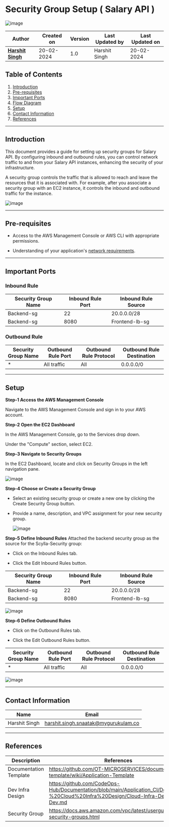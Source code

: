 # Security Group Setup ( Salary API )
![image](https://github.com/CodeOps-Hub/Documentation/assets/156056444/a3b73bcf-492f-47ca-9308-4d23101e45fd)

| Author                                                           | Created on  | Version    | Last Updated by | Last Updated on |
| ---------------------------------------------------------------- | ----------- | ---------- | --------------- | --------------- |
| **[Harshit Singh](https://github.com/Panu-S-Harshit-Ninja-07)**  | 20-02-2024  | 1.0        | Harshit Singh   | 20-02-2024      |


## Table  of Contents

1. [Introduction](#Introduction)
2. [Pre-requisites](#Pre-requisites)
3. [Important Ports](#Important-Ports)
4. [Flow Diagram](#Flow-Diagram)
5. [Setup](#Setup)
6. [Contact Information](#Contact-Information)
7. [References](#References)
***

## Introduction

This document provides a guide for setting up security groups for Salary API. By configuring inbound and outbound rules, you can control network traffic to and from your Salary API instances, enhancing the security of your infrastructure.

A security group controls the traffic that is allowed to reach and leave the resources that it is associated with. For example, after you associate a security group with an EC2 instance, it controls the inbound and outbound traffic for the instance.

![image](https://github.com/CodeOps-Hub/Documentation/assets/156056444/e6225e41-b16c-4f40-9174-ac7d465f4701)
***
## Pre-requisites
* Access to the AWS Management Console or AWS CLI with appropriate permissions.

* Understanding of your application's [network requirements](https://github.com/CodeOps-Hub/Documentation/blob/main/Application_CI/Design/09-%20Cloud%20Infra%20Design/Cloud-Infra-Design-Dev.md).
***
## Important Ports
### Inbound Rule
| Security Group Name | Inbound Rule Port | Inbound Rule Source |
|---------------------|-------------------|---------------------|
| Backend-sg          | 22                | 20.0.0.0/28         |
| Backend-sg          | 8080              | Frontend-lb-sg          |

### Outbound Rule
| Security Group Name | Outbound Rule Port | Outbound Rule Protocol | Outbound Rule Destination |
|---------------------|---------------------|------------------------|--------------------------|
| *                   | All traffic         | All                    | 0.0.0.0/0                | 

***
## Setup
**Step-1 Access the AWS Management Console**

Navigate to the AWS Management Console and sign in to your AWS account.

**Step-2 Open the EC2 Dashboard**

In the AWS Management Console, go to the Services drop down.

Under the "Compute" section, select EC2.

**Step-3 Navigate to Security Groups**

In the EC2 Dashboard, locate and click on Security Groups in the left navigation pane.

![image](https://github.com/CodeOps-Hub/Documentation/assets/156056709/54e01965-722a-4db3-a66a-cd15f0fac52b)

**Step-4 Choose or Create a Security Group**

* Select an existing security group or create a new one by clicking the Create Security Group button.

* Provide a name, description, and VPC assignment for your new security group.

  ![image](https://github.com/CodeOps-Hub/Documentation/assets/156056709/82f6ed9b-8ea9-4092-9e3a-db318d806168)
  

**Step-5 Define Inbound Rules**
Attached the backend security group as the source for the Scylla-Security group:

* Click on the Inbound Rules tab.

* Click the Edit Inbound Rules button.

| Security Group Name | Inbound Rule Port | Inbound Rule Source |
|---------------------|-------------------|---------------------|
| Backend-sg          | 22                | 20.0.0.0/28         |
| Backend-sg          | 8080              | Frontend-lb-sg          |

![image](https://github.com/CodeOps-Hub/Documentation/assets/156056444/d0c7fb00-c625-4547-aef3-81449b94ee63)

**Step-6 Define Outbound Rules**

* Click on the Outbound Rules tab.

* Click the Edit Outbound Rules button.

| Security Group Name | Outbound Rule Port | Outbound Rule Protocol | Outbound Rule Destination |
|---------------------|---------------------|------------------------|--------------------------|
| *                   | All traffic         | All                    | 0.0.0.0/0                | 

![image](https://github.com/CodeOps-Hub/Documentation/assets/156056444/09859986-25c0-420f-a966-f90e7c28d3b3)
***

## Contact Information

|     Name         | Email  |
| -----------------| ------------------------------------ |
| Harshit Singh    | harshit.singh.snaatak@mygurukulam.co |
***

## References

| Description                                   | References  
| --------------------------------------------  | -------------------------------------------------|
| Documentation Template | https://github.com/OT-MICROSERVICES/documentation-template/wiki/Application-Template |
| Dev Infra Design      | https://github.com/CodeOps-Hub/Documentation/blob/main/Application_CI/Design/09-%20Cloud%20Infra%20Design/Cloud-Infra-Design-Dev.md |
| Security Group | https://docs.aws.amazon.com/vpc/latest/userguide/vpc-security-groups.html |
